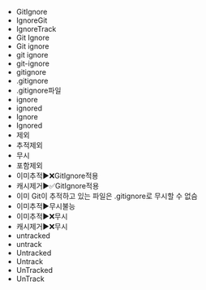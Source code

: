 - GitIgnore
- IgnoreGit
- IgnoreTrack
- Git Ignore
- Git ignore
- git ignore
- git-ignore
- gitignore
- .gitignore
- .gitignore파일
- ignore
- ignored
- Ignore
- Ignored
- 제외
- 추적제외
- 무시
- 포함제외
- 이미추적▶️❌GitIgnore적용
- 캐시제거▶️✅GitIgnore적용
- 이미 Git이 추적하고 있는 파일은 .gitignore로 무시할 수 없슴
- 이미추적▶️무시불능
- 이미추적▶️❌무시
- 캐시제거▶️❌무시
- untracked
- untrack
- Untracked
- Untrack
- UnTracked
- UnTrack